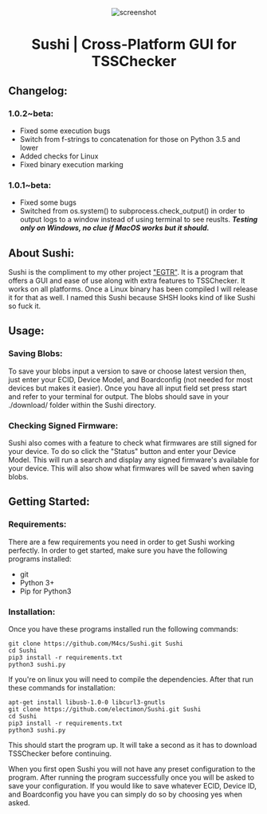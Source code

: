 <p align="center">
  <img src="https://image.prntscr.com/image/EQlC-Ph1SLSRjV7BVGGAKA.png" alt="screenshot">
</p>
<p align="center">
  <h1 align="center">Sushi | Cross-Platform GUI for TSSChecker</h1>
</p>

## Changelog:

### 1.0.2~beta:

- Fixed some execution bugs
- Switch from f-strings to concatenation for those on Python 3.5 and lower
- Added checks for Linux
- Fixed binary execution marking


### 1.0.1~beta:

- Fixed some bugs
- Switched from os.system() to subprocess.check_output() in order to output logs to a window instead of using terminal to see reuslts. ***Testing only on Windows, no clue if MacOS works but it should.***

## About Sushi:

Sushi is the compliment to my other project ["EGTR"](https://github.com/M4cs/EGTR-Futurestore). It is a program that offers a GUI and ease of use along with extra features to TSSChecker. It works on all platforms. Once a Linux binary has been compiled I will release it for that as well. I named this Sushi because SHSH looks kind of like Sushi so fuck it.

## Usage:

### Saving Blobs:

To save your blobs input a version to save or choose latest version then, just enter your ECID, Device Model, and Boardconfig (not needed for most devices but makes it easier). Once you have all input field set press start and refer to your terminal for output. The blobs should save in your ./download/ folder within the Sushi directory.

### Checking Signed Firmware:

Sushi also comes with a feature to check what firmwares are still signed for your device. To do so click the "Status" button and enter your Device Model. This will run a search and display any signed firmware's available for your device. This will also show what firmwares will be saved when saving blobs.

## Getting Started:

### Requirements:

There are a few requirements you need in order to get Sushi working perfectly. In order to get started, make sure you have the following programs installed:

- git
- Python 3+
- Pip for Python3

### Installation:

Once you have these programs installed run the following commands:

```
git clone https://github.com/M4cs/Sushi.git Sushi
cd Sushi
pip3 install -r requirements.txt
python3 sushi.py
```

If you're on linux you will need to compile the dependencies.
After that run these commands for installation:

```
apt-get install libusb-1.0-0 libcurl3-gnutls
git clone https://github.com/electimon/Sushi.git Sushi
cd Sushi
pip3 install -r requirements.txt
python3 sushi.py
```

This should start the program up. It will take a second as it has to download TSSChecker before continuing.

When you first open Sushi you will not have any preset configuration to the program. After running the program successfully once you will be asked to save your configuration. If you would like to save whatever ECID, Device ID, and Boardconfig you have you can simply do so by choosing yes when asked.
